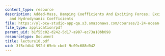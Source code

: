 ```yaml
---
content_type: resource
description: Added-Mass, Damping Coefficients And Exciting Forces; Exciting Forces
  and Hydrodynamic Coefficients
file: https://ol-ocw-studio-app-qa.s3.amazonaws.com/courses/2-24-ocean-wave-interaction-with-ships-and-offshore-energy-systems-13-022-spring-2002/3f5cfdb4592d65ebcbdf9c09c688d042_lecture10.pdf
file_type: application/pdf
parent_uid: b1f55c02-d242-5d17-a987-ec73a18bb098
resourcetype: Document
title: lecture10.pdf
uid: 3f5cfdb4-592d-65eb-cbdf-9c09c688d042
---
```

